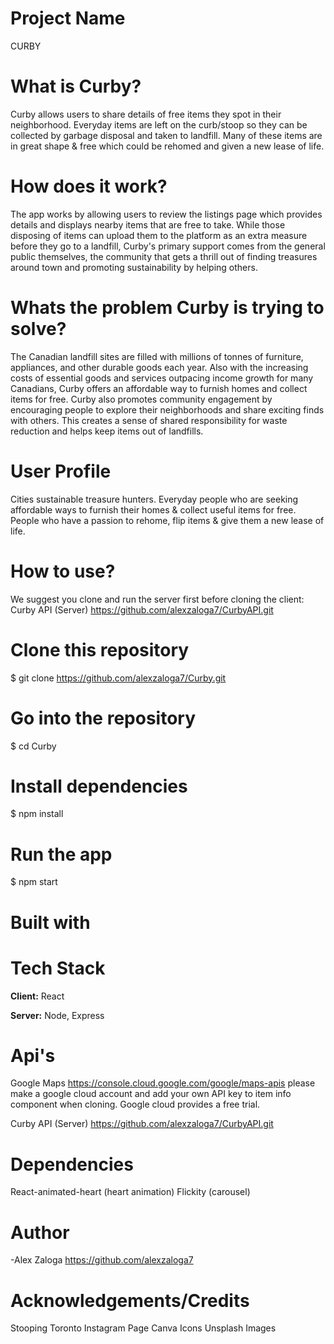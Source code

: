 # Project Name

CURBY

# What is Curby?

Curby allows users to share details of free items they spot in their neighborhood. Everyday items are left on the curb/stoop so they can be collected by garbage disposal and taken to landfill. Many of these items are in great shape & free which could be rehomed and given a new lease of life.

# How does it work?

The app works by allowing users to review the listings page which provides details and displays nearby items that are free to take. While those disposing of items can upload them to the platform as an extra measure before they go to a landfill, Curby's primary support comes from the general public themselves, the community that gets a thrill out of finding treasures around town and promoting sustainability by helping others.

# Whats the problem Curby is trying to solve?

The Canadian landfill sites are filled with millions of tonnes of furniture, appliances, and other durable goods each year. Also with the increasing costs of essential goods and services outpacing income growth for many Canadians, Curby offers an affordable way to furnish homes and collect items for free.
Curby also promotes community engagement by encouraging people to explore their neighborhoods and share exciting finds with others. This creates a sense of shared responsibility for waste reduction and helps keep items out of landfills.

# User Profile

Cities sustainable treasure hunters. Everyday people who are seeking affordable ways to furnish their homes & collect useful items for free. People who have a passion to rehome, flip items & give them a new lease of life.

# How to use?

We suggest you clone and run the server first before cloning the client:
Curby API (Server) https://github.com/alexzaloga7/CurbyAPI.git

# Clone this repository

$ git clone https://github.com/alexzaloga7/Curby.git

# Go into the repository

$ cd Curby

# Install dependencies

$ npm install

# Run the app

$ npm start

# Built with

# Tech Stack

**Client:** React

**Server:** Node, Express

# Api's

Google Maps https://console.cloud.google.com/google/maps-apis please make a google cloud account and add your own API key to item info component when cloning. Google cloud provides a free trial.

Curby API (Server) https://github.com/alexzaloga7/CurbyAPI.git

# Dependencies

React-animated-heart (heart animation)
Flickity (carousel)

# Author

-Alex Zaloga https://github.com/alexzaloga7

# Acknowledgements/Credits

Stooping Toronto Instagram Page
Canva Icons
Unsplash Images
